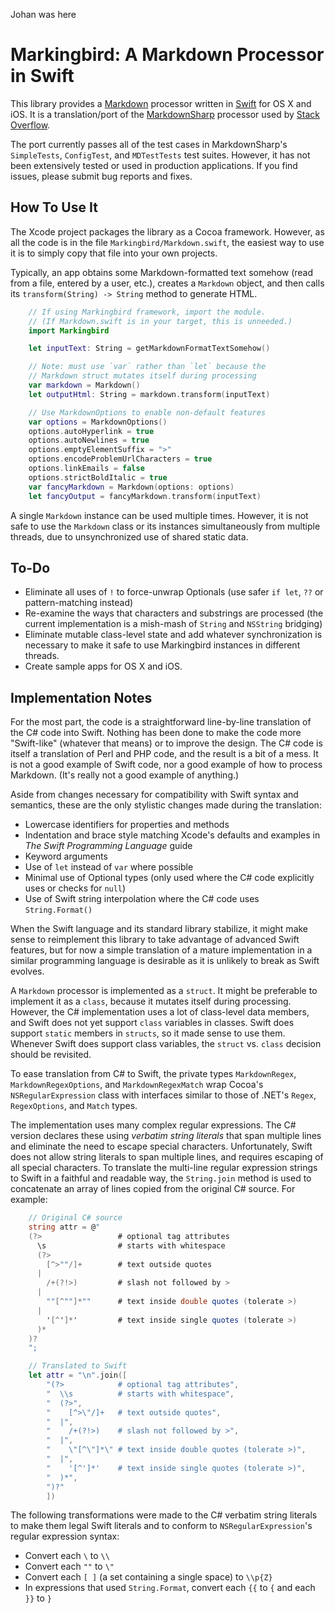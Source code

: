 Johan was here

# Markingbird: A Markdown Processor in Swift

This library provides a [Markdown](http://daringfireball.net/projects/markdown/) processor written in [Swift](https://developer.apple.com/swift/) for OS X and iOS. It is a translation/port of the [MarkdownSharp](https://code.google.com/p/markdownsharp/) processor used by [Stack Overflow](http://blog.stackoverflow.com/2009/12/introducing-markdownsharp/).

The port currently passes all of the test cases in MarkdownSharp's `SimpleTests`, `ConfigTest`, and `MDTestTests` test suites. However, it has not been extensively tested or used in production applications. If you find issues, please submit bug reports and fixes.

## How To Use It

The Xcode project packages the library as a Cocoa framework. However, as all the code is in the file `Markingbird/Markdown.swift`, the easiest way to use it is to simply copy that file into your own projects.

Typically, an app obtains some Markdown-formatted text somehow (read from a file, entered by a user, etc.), creates a `Markdown` object, and then calls its `transform(String) -> String` method to generate HTML.

```swift
    // If using Markingbird framework, import the module.
    // (If Markdown.swift is in your target, this is unneeded.)
    import Markingbird

	let inputText: String = getMarkdownFormatTextSomehow()

    // Note: must use `var` rather than `let` because the
    // Markdown struct mutates itself during processing
    var markdown = Markdown()
    let outputHtml: String = markdown.transform(inputText)

    // Use MarkdownOptions to enable non-default features
    var options = MarkdownOptions()
    options.autoHyperlink = true
    options.autoNewlines = true
    options.emptyElementSuffix = ">"
    options.encodeProblemUrlCharacters = true
    options.linkEmails = false
    options.strictBoldItalic = true
    var fancyMarkdown = Markdown(options: options)
	let fancyOutput = fancyMarkdown.transform(inputText)
```

A single `Markdown` instance can be used multiple times. However, it is not safe to use the `Markdown` class or its instances simultaneously from multiple threads, due to unsynchronized use of shared static data.

## To-Do

- Eliminate all uses of `!` to force-unwrap Optionals (use safer `if let`, `??` or pattern-matching instead)
- Re-examine the ways that characters and substrings are processed (the current implementation is a mish-mash of `String` and `NSString` bridging)
- Eliminate mutable class-level state and add whatever synchronization is necessary to make it safe to use Markingbird instances in different threads.
- Create sample apps for OS X and iOS.

## Implementation Notes

For the most part, the code is a straightforward line-by-line translation of the C# code into Swift. Nothing has been done to make the code more "Swift-like" (whatever that means) or to improve the design. The C# code is itself a translation of Perl and PHP code, and the result is a bit of a mess. It is not a good example of Swift code, nor a good example of how to process Markdown. (It's really not a good example of anything.)

Aside from changes necessary for compatibility with Swift syntax and semantics, these are the only stylistic changes made during the translation:

- Lowercase identifiers for properties and methods
- Indentation and brace style matching Xcode's defaults and examples in _The Swift Programming Language_ guide
- Keyword arguments
- Use of `let` instead of `var` where possible
- Minimal use of Optional types (only used where the C# code explicitly uses or checks for `null`)
- Use of Swift string interpolation where the C# code uses `String.Format()`

When the Swift language and its standard library stabilize, it might make sense to reimplement this library to take advantage of advanced Swift features, but for now a simple translation of a mature implementation in a similar programming language is desirable as it is unlikely to break as Swift evolves.

A `Markdown` processor is implemented as a `struct`. It might be preferable to implement it as a `class`, because it mutates itself during processing. However, the C# implementation uses a lot of class-level data members, and Swift does not yet support `class` variables in classes. Swift does support `static` members in `structs`, so it made sense to use them. Whenever Swift does support class variables, the `struct` vs. `class` decision should be revisited.

To ease translation from C# to Swift, the private types `MarkdownRegex`, `MarkdownRegexOptions`, and `MarkdownRegexMatch` wrap Cocoa's `NSRegularExpression` class with interfaces similar to those of .NET's `Regex`, `RegexOptions`, and `Match` types.

The implementation uses many complex regular expressions. The C# version declares these using _verbatim string literals_ that span multiple lines and eliminate the need to escape special characters. Unfortunately, Swift does not allow string literals to span multiple lines, and requires escaping of all special characters. To translate the multi-line regular expression strings to Swift in a faithful and readable way, the `String.join` method is used to concatenate an array of lines copied from the original C# source. For example:

```c#
	// Original C# source
    string attr = @"
    (?>				    # optional tag attributes
      \s			    # starts with whitespace
      (?>
        [^>""/]+	    # text outside quotes
      |
        /+(?!>)		    # slash not followed by >
      |
        ""[^""]*""		# text inside double quotes (tolerate >)
      |
        '[^']*'	        # text inside single quotes (tolerate >)
      )*
    )?
	";
```

```swift
	// Translated to Swift
    let attr = "\n".join([
        "(?>            # optional tag attributes",
        "  \\s          # starts with whitespace",
        "  (?>",
        "    [^>\"/]+   # text outside quotes",
        "  |",
        "    /+(?!>)    # slash not followed by >",
        "  |",
        "    \"[^\"]*\" # text inside double quotes (tolerate >)",
        "  |",
        "    '[^']*'    # text inside single quotes (tolerate >)",
        "  )*",
        ")?"
        ])
```

The following transformations were made to the C# verbatim string literals to make them legal Swift literals and to conform to `NSRegularExpression`'s regular expression syntax:

- Convert each `\` to `\\`
- Convert each `""` to `\"`
- Convert each `[ ]` (a set containing a single space) to `\\p{Z}`
- In expressions that used `String.Format`, convert each `{{` to `{` and each `}}` to `}`


